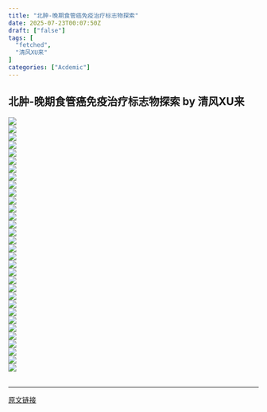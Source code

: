 ```yaml
---
title: "北肿-晚期食管癌免疫治疗标志物探索"
date: 2025-07-23T00:07:50Z
draft: ["false"]
tags: [
  "fetched",
  "清风XU来"
]
categories: ["Acdemic"]
---
```

北肿-晚期食管癌免疫治疗标志物探索 by 清风XU来
------
<div><section nodeleaf=""><img data-imgfileid="100012974" data-s="300,640" data-src="https://mmbiz.qpic.cn/sz_mmbiz_jpg/icsIS2DU1IT6stibmHmz89OS01vQyVnFNgJ4s6DKILaqAWNuCLTAsvVhzOYsIn1d79lnu5ibAqxicKYWuyGZo9arLg/640?wx_fmt=jpeg&amp;from=appmsg" data-type="jpeg" type="block" src="https://mmbiz.qpic.cn/sz_mmbiz_jpg/icsIS2DU1IT6stibmHmz89OS01vQyVnFNgJ4s6DKILaqAWNuCLTAsvVhzOYsIn1d79lnu5ibAqxicKYWuyGZo9arLg/640?wx_fmt=jpeg&amp;from=appmsg"></section><section nodeleaf=""><img data-imgfileid="100012976" data-s="300,640" data-src="https://mmbiz.qpic.cn/sz_mmbiz_jpg/icsIS2DU1IT6stibmHmz89OS01vQyVnFNgK7Jh1IjLrZppzb6543xOeibJMQC2UDL2FAatOJl1dCDQibZmO2g1nexQ/640?wx_fmt=jpeg&amp;from=appmsg" data-type="jpeg" type="block" src="https://mmbiz.qpic.cn/sz_mmbiz_jpg/icsIS2DU1IT6stibmHmz89OS01vQyVnFNgK7Jh1IjLrZppzb6543xOeibJMQC2UDL2FAatOJl1dCDQibZmO2g1nexQ/640?wx_fmt=jpeg&amp;from=appmsg"></section><section nodeleaf=""><img data-imgfileid="100012975" data-s="300,640" data-src="https://mmbiz.qpic.cn/sz_mmbiz_jpg/icsIS2DU1IT6stibmHmz89OS01vQyVnFNgGo68gSvyiaXumnCE9m8T2oHbvibib6ibPMoiaDfT7eVAianrVRicicYNdTxnVw/640?wx_fmt=jpeg&amp;from=appmsg" data-type="jpeg" type="block" src="https://mmbiz.qpic.cn/sz_mmbiz_jpg/icsIS2DU1IT6stibmHmz89OS01vQyVnFNgGo68gSvyiaXumnCE9m8T2oHbvibib6ibPMoiaDfT7eVAianrVRicicYNdTxnVw/640?wx_fmt=jpeg&amp;from=appmsg"></section><section nodeleaf=""><img data-imgfileid="100012977" data-s="300,640" data-src="https://mmbiz.qpic.cn/sz_mmbiz_jpg/icsIS2DU1IT6stibmHmz89OS01vQyVnFNg6icgYQSDC88TFSWjEnlIV4iajwS0Dlmc0WImSYNpvGqGgzVNnBHZK4ow/640?wx_fmt=jpeg&amp;from=appmsg" data-type="jpeg" type="block" src="https://mmbiz.qpic.cn/sz_mmbiz_jpg/icsIS2DU1IT6stibmHmz89OS01vQyVnFNg6icgYQSDC88TFSWjEnlIV4iajwS0Dlmc0WImSYNpvGqGgzVNnBHZK4ow/640?wx_fmt=jpeg&amp;from=appmsg"></section><section nodeleaf=""><img data-imgfileid="100012978" data-s="300,640" data-src="https://mmbiz.qpic.cn/sz_mmbiz_jpg/icsIS2DU1IT6stibmHmz89OS01vQyVnFNghRy730MdNceCiaHWbGuK3logeiaCEPxQxLWtM2wJGEogiaw8GXEJbTS3w/640?wx_fmt=jpeg&amp;from=appmsg" data-type="jpeg" type="block" src="https://mmbiz.qpic.cn/sz_mmbiz_jpg/icsIS2DU1IT6stibmHmz89OS01vQyVnFNghRy730MdNceCiaHWbGuK3logeiaCEPxQxLWtM2wJGEogiaw8GXEJbTS3w/640?wx_fmt=jpeg&amp;from=appmsg"></section><section nodeleaf=""><img data-imgfileid="100012979" data-s="300,640" data-src="https://mmbiz.qpic.cn/sz_mmbiz_jpg/icsIS2DU1IT6stibmHmz89OS01vQyVnFNgTORGFvibp3HabvH3rXmq7Rsmkn1RukFkAvqB2JhFFLdoyUJz383iauJQ/640?wx_fmt=jpeg&amp;from=appmsg" data-type="jpeg" type="block" src="https://mmbiz.qpic.cn/sz_mmbiz_jpg/icsIS2DU1IT6stibmHmz89OS01vQyVnFNgTORGFvibp3HabvH3rXmq7Rsmkn1RukFkAvqB2JhFFLdoyUJz383iauJQ/640?wx_fmt=jpeg&amp;from=appmsg"></section><section nodeleaf=""><img data-imgfileid="100012980" data-s="300,640" data-src="https://mmbiz.qpic.cn/sz_mmbiz_jpg/icsIS2DU1IT6stibmHmz89OS01vQyVnFNgnSyC2HK85iam7ZXCygwzPt5Hic8XWf1ia1c3giag1IpZicLDLjLZPo4iawuA/640?wx_fmt=jpeg&amp;from=appmsg" data-type="jpeg" type="block" src="https://mmbiz.qpic.cn/sz_mmbiz_jpg/icsIS2DU1IT6stibmHmz89OS01vQyVnFNgnSyC2HK85iam7ZXCygwzPt5Hic8XWf1ia1c3giag1IpZicLDLjLZPo4iawuA/640?wx_fmt=jpeg&amp;from=appmsg"></section><section nodeleaf=""><img data-imgfileid="100012981" data-s="300,640" data-src="https://mmbiz.qpic.cn/sz_mmbiz_jpg/icsIS2DU1IT6stibmHmz89OS01vQyVnFNgptQwayVtcmWMj1S5iadaKOiaBNHWYNTfFlIy4fmC3hXWuxDBm0N9JLuA/640?wx_fmt=jpeg&amp;from=appmsg" data-type="jpeg" type="block" src="https://mmbiz.qpic.cn/sz_mmbiz_jpg/icsIS2DU1IT6stibmHmz89OS01vQyVnFNgptQwayVtcmWMj1S5iadaKOiaBNHWYNTfFlIy4fmC3hXWuxDBm0N9JLuA/640?wx_fmt=jpeg&amp;from=appmsg"></section><section nodeleaf=""><img data-imgfileid="100012984" data-s="300,640" data-src="https://mmbiz.qpic.cn/sz_mmbiz_jpg/icsIS2DU1IT6stibmHmz89OS01vQyVnFNgw0tKTNe4qo2aUxszuFRku4ND6K59lOd7S4BmLlBIibfrktETSzbNkUg/640?wx_fmt=jpeg&amp;from=appmsg" data-type="jpeg" type="block" src="https://mmbiz.qpic.cn/sz_mmbiz_jpg/icsIS2DU1IT6stibmHmz89OS01vQyVnFNgw0tKTNe4qo2aUxszuFRku4ND6K59lOd7S4BmLlBIibfrktETSzbNkUg/640?wx_fmt=jpeg&amp;from=appmsg"></section><section nodeleaf=""><img data-imgfileid="100012983" data-s="300,640" data-src="https://mmbiz.qpic.cn/sz_mmbiz_jpg/icsIS2DU1IT6stibmHmz89OS01vQyVnFNgps6GkYw6iaib2HNuzpVG34Nic3FXOpNMnyEkIxsrkuYzQvnWZeDqfIbXQ/640?wx_fmt=jpeg&amp;from=appmsg" data-type="jpeg" type="block" src="https://mmbiz.qpic.cn/sz_mmbiz_jpg/icsIS2DU1IT6stibmHmz89OS01vQyVnFNgps6GkYw6iaib2HNuzpVG34Nic3FXOpNMnyEkIxsrkuYzQvnWZeDqfIbXQ/640?wx_fmt=jpeg&amp;from=appmsg"></section><section nodeleaf=""><img data-imgfileid="100012982" data-s="300,640" data-src="https://mmbiz.qpic.cn/sz_mmbiz_jpg/icsIS2DU1IT6stibmHmz89OS01vQyVnFNgFTE2CLaT8Q26A5CKpoiaSY2CFicLyestfxqvaqO2huVYy5icVRPa1uNKw/640?wx_fmt=jpeg&amp;from=appmsg" data-type="jpeg" type="block" src="https://mmbiz.qpic.cn/sz_mmbiz_jpg/icsIS2DU1IT6stibmHmz89OS01vQyVnFNgFTE2CLaT8Q26A5CKpoiaSY2CFicLyestfxqvaqO2huVYy5icVRPa1uNKw/640?wx_fmt=jpeg&amp;from=appmsg"></section><section nodeleaf=""><img data-imgfileid="100012986" data-s="300,640" data-src="https://mmbiz.qpic.cn/sz_mmbiz_jpg/icsIS2DU1IT6stibmHmz89OS01vQyVnFNgbm63aeIJkJkGrzpkaKEp6tpY1W8peiaOu9ibVMkibEnBgy4mqTwLwicpcg/640?wx_fmt=jpeg&amp;from=appmsg" data-type="jpeg" type="block" src="https://mmbiz.qpic.cn/sz_mmbiz_jpg/icsIS2DU1IT6stibmHmz89OS01vQyVnFNgbm63aeIJkJkGrzpkaKEp6tpY1W8peiaOu9ibVMkibEnBgy4mqTwLwicpcg/640?wx_fmt=jpeg&amp;from=appmsg"></section><section nodeleaf=""><img data-imgfileid="100012987" data-s="300,640" data-src="https://mmbiz.qpic.cn/sz_mmbiz_jpg/icsIS2DU1IT6stibmHmz89OS01vQyVnFNgvsxPdKdPTdXqn518Cm3icB2RdeYVoLblzdPJibB8NbGU6IBGZRTLI4BQ/640?wx_fmt=jpeg&amp;from=appmsg" data-type="jpeg" type="block" src="https://mmbiz.qpic.cn/sz_mmbiz_jpg/icsIS2DU1IT6stibmHmz89OS01vQyVnFNgvsxPdKdPTdXqn518Cm3icB2RdeYVoLblzdPJibB8NbGU6IBGZRTLI4BQ/640?wx_fmt=jpeg&amp;from=appmsg"></section><section nodeleaf=""><img data-imgfileid="100012985" data-s="300,640" data-src="https://mmbiz.qpic.cn/sz_mmbiz_jpg/icsIS2DU1IT6stibmHmz89OS01vQyVnFNgHfpZKxPoh0pFRWkEWcKFDq6ibu3ibYZljQQicGtSgJzkCicvTFrWnJ5cLw/640?wx_fmt=jpeg&amp;from=appmsg" data-type="jpeg" type="block" src="https://mmbiz.qpic.cn/sz_mmbiz_jpg/icsIS2DU1IT6stibmHmz89OS01vQyVnFNgHfpZKxPoh0pFRWkEWcKFDq6ibu3ibYZljQQicGtSgJzkCicvTFrWnJ5cLw/640?wx_fmt=jpeg&amp;from=appmsg"></section><section nodeleaf=""><img data-imgfileid="100012988" data-s="300,640" data-src="https://mmbiz.qpic.cn/sz_mmbiz_jpg/icsIS2DU1IT6stibmHmz89OS01vQyVnFNgr7ibQQ7N8Nl4G9FjGQt39LA8aHhvbpOZF6rNgG5juJE4aGfdHdERdzg/640?wx_fmt=jpeg&amp;from=appmsg" data-type="jpeg" type="block" src="https://mmbiz.qpic.cn/sz_mmbiz_jpg/icsIS2DU1IT6stibmHmz89OS01vQyVnFNgr7ibQQ7N8Nl4G9FjGQt39LA8aHhvbpOZF6rNgG5juJE4aGfdHdERdzg/640?wx_fmt=jpeg&amp;from=appmsg"></section><section nodeleaf=""><img data-imgfileid="100012989" data-s="300,640" data-src="https://mmbiz.qpic.cn/sz_mmbiz_jpg/icsIS2DU1IT6stibmHmz89OS01vQyVnFNg3WComo96t4V9ZTibAetlBJEKH7bh4ib5EFqET0CO1Rt31oC7yOr6gAjA/640?wx_fmt=jpeg&amp;from=appmsg" data-type="jpeg" type="block" src="https://mmbiz.qpic.cn/sz_mmbiz_jpg/icsIS2DU1IT6stibmHmz89OS01vQyVnFNg3WComo96t4V9ZTibAetlBJEKH7bh4ib5EFqET0CO1Rt31oC7yOr6gAjA/640?wx_fmt=jpeg&amp;from=appmsg"></section><section nodeleaf=""><img data-imgfileid="100012990" data-s="300,640" data-src="https://mmbiz.qpic.cn/sz_mmbiz_jpg/icsIS2DU1IT6stibmHmz89OS01vQyVnFNgvsegU9CHhkPsUQjZ1pN0Qk7GhU82wudb4Jvw90AYexG1c38G3qXgAA/640?wx_fmt=jpeg&amp;from=appmsg" data-type="jpeg" type="block" src="https://mmbiz.qpic.cn/sz_mmbiz_jpg/icsIS2DU1IT6stibmHmz89OS01vQyVnFNgvsegU9CHhkPsUQjZ1pN0Qk7GhU82wudb4Jvw90AYexG1c38G3qXgAA/640?wx_fmt=jpeg&amp;from=appmsg"></section><section nodeleaf=""><img data-imgfileid="100012991" data-s="300,640" data-src="https://mmbiz.qpic.cn/sz_mmbiz_jpg/icsIS2DU1IT6stibmHmz89OS01vQyVnFNgUib3BMa80l9PQefoA2BfayDV57O8FN8ia0faPBfPicKkXUWbe9gd1jTXA/640?wx_fmt=jpeg&amp;from=appmsg" data-type="jpeg" type="block" src="https://mmbiz.qpic.cn/sz_mmbiz_jpg/icsIS2DU1IT6stibmHmz89OS01vQyVnFNgUib3BMa80l9PQefoA2BfayDV57O8FN8ia0faPBfPicKkXUWbe9gd1jTXA/640?wx_fmt=jpeg&amp;from=appmsg"></section><section nodeleaf=""><img data-imgfileid="100012960" data-s="300,640" data-src="https://mmbiz.qpic.cn/sz_mmbiz_jpg/icsIS2DU1IT6stibmHmz89OS01vQyVnFNgvZBw5ulehoRS0oflEPdibrx0yRPaIGNdZVZKW3RmRTkf3Okh8LpWgLA/640?wx_fmt=jpeg&amp;from=appmsg" data-type="jpeg" type="block" src="https://mmbiz.qpic.cn/sz_mmbiz_jpg/icsIS2DU1IT6stibmHmz89OS01vQyVnFNgvZBw5ulehoRS0oflEPdibrx0yRPaIGNdZVZKW3RmRTkf3Okh8LpWgLA/640?wx_fmt=jpeg&amp;from=appmsg"></section><section nodeleaf=""><img data-imgfileid="100012961" data-s="300,640" data-src="https://mmbiz.qpic.cn/sz_mmbiz_jpg/icsIS2DU1IT6stibmHmz89OS01vQyVnFNg3Lyyqb1TlzCUZISUkgpeKDEDg6WhPyUEeribicvtWx99o57wKTaqdKiag/640?wx_fmt=jpeg&amp;from=appmsg" data-type="jpeg" type="block" src="https://mmbiz.qpic.cn/sz_mmbiz_jpg/icsIS2DU1IT6stibmHmz89OS01vQyVnFNg3Lyyqb1TlzCUZISUkgpeKDEDg6WhPyUEeribicvtWx99o57wKTaqdKiag/640?wx_fmt=jpeg&amp;from=appmsg"></section><section nodeleaf=""><img data-imgfileid="100012962" data-s="300,640" data-src="https://mmbiz.qpic.cn/sz_mmbiz_jpg/icsIS2DU1IT6stibmHmz89OS01vQyVnFNg8hAnRNUjk2ZR2qBNqIry0umsiaiaYhmyZ6N4yRYnCq5D5rw65v98FTRw/640?wx_fmt=jpeg&amp;from=appmsg" data-type="jpeg" type="block" src="https://mmbiz.qpic.cn/sz_mmbiz_jpg/icsIS2DU1IT6stibmHmz89OS01vQyVnFNg8hAnRNUjk2ZR2qBNqIry0umsiaiaYhmyZ6N4yRYnCq5D5rw65v98FTRw/640?wx_fmt=jpeg&amp;from=appmsg"></section><section nodeleaf=""><img data-imgfileid="100012963" data-s="300,640" data-src="https://mmbiz.qpic.cn/sz_mmbiz_jpg/icsIS2DU1IT6stibmHmz89OS01vQyVnFNg5padLzyclYOeNoJ7n1ccJ7t23zjfg9IbvF4IzhbXibtZFnicEnAYcaPQ/640?wx_fmt=jpeg&amp;from=appmsg" data-type="jpeg" type="block" src="https://mmbiz.qpic.cn/sz_mmbiz_jpg/icsIS2DU1IT6stibmHmz89OS01vQyVnFNg5padLzyclYOeNoJ7n1ccJ7t23zjfg9IbvF4IzhbXibtZFnicEnAYcaPQ/640?wx_fmt=jpeg&amp;from=appmsg"></section><section nodeleaf=""><img data-imgfileid="100012965" data-s="300,640" data-src="https://mmbiz.qpic.cn/sz_mmbiz_jpg/icsIS2DU1IT6stibmHmz89OS01vQyVnFNgI3K4xQPDjeHicasUsLOQDtaAIJ19rAx06qGegOdevXBQymSxuicELicyw/640?wx_fmt=jpeg&amp;from=appmsg" data-type="jpeg" type="block" src="https://mmbiz.qpic.cn/sz_mmbiz_jpg/icsIS2DU1IT6stibmHmz89OS01vQyVnFNgI3K4xQPDjeHicasUsLOQDtaAIJ19rAx06qGegOdevXBQymSxuicELicyw/640?wx_fmt=jpeg&amp;from=appmsg"></section><section nodeleaf=""><img data-imgfileid="100012964" data-s="300,640" data-src="https://mmbiz.qpic.cn/sz_mmbiz_jpg/icsIS2DU1IT6stibmHmz89OS01vQyVnFNg1BJQsk29th7Lm5M1bqcsKiafAYbx0uzccl1SxmIlL9El5R68zGxCQ7w/640?wx_fmt=jpeg&amp;from=appmsg" data-type="jpeg" type="block" src="https://mmbiz.qpic.cn/sz_mmbiz_jpg/icsIS2DU1IT6stibmHmz89OS01vQyVnFNg1BJQsk29th7Lm5M1bqcsKiafAYbx0uzccl1SxmIlL9El5R68zGxCQ7w/640?wx_fmt=jpeg&amp;from=appmsg"></section><section nodeleaf=""><img data-imgfileid="100012966" data-s="300,640" data-src="https://mmbiz.qpic.cn/sz_mmbiz_jpg/icsIS2DU1IT6stibmHmz89OS01vQyVnFNgn2DFKXOp9JomsHNWU3XtNsQUiaLnHQj0Zaib44ic5jUAMazvD2t3d8SWw/640?wx_fmt=jpeg&amp;from=appmsg" data-type="jpeg" type="block" src="https://mmbiz.qpic.cn/sz_mmbiz_jpg/icsIS2DU1IT6stibmHmz89OS01vQyVnFNgn2DFKXOp9JomsHNWU3XtNsQUiaLnHQj0Zaib44ic5jUAMazvD2t3d8SWw/640?wx_fmt=jpeg&amp;from=appmsg"></section><section nodeleaf=""><img data-imgfileid="100012967" data-s="300,640" data-src="https://mmbiz.qpic.cn/sz_mmbiz_jpg/icsIS2DU1IT6stibmHmz89OS01vQyVnFNgUiaib3GfmicibpbchicEzqtBtYNTG09tpzx44EvWVdNANyUUTlRYEfeqEPA/640?wx_fmt=jpeg&amp;from=appmsg" data-type="jpeg" type="block" src="https://mmbiz.qpic.cn/sz_mmbiz_jpg/icsIS2DU1IT6stibmHmz89OS01vQyVnFNgUiaib3GfmicibpbchicEzqtBtYNTG09tpzx44EvWVdNANyUUTlRYEfeqEPA/640?wx_fmt=jpeg&amp;from=appmsg"></section><section nodeleaf=""><img data-imgfileid="100012968" data-s="300,640" data-src="https://mmbiz.qpic.cn/sz_mmbiz_jpg/icsIS2DU1IT6stibmHmz89OS01vQyVnFNgHQoDQhfoyMYj32GEjGVUMLiaZnFbGPwFJAKzh5ib45Db5Uq5zGAyEGDw/640?wx_fmt=jpeg&amp;from=appmsg" data-type="jpeg" type="block" src="https://mmbiz.qpic.cn/sz_mmbiz_jpg/icsIS2DU1IT6stibmHmz89OS01vQyVnFNgHQoDQhfoyMYj32GEjGVUMLiaZnFbGPwFJAKzh5ib45Db5Uq5zGAyEGDw/640?wx_fmt=jpeg&amp;from=appmsg"></section><section nodeleaf=""><img data-imgfileid="100012970" data-s="300,640" data-src="https://mmbiz.qpic.cn/sz_mmbiz_jpg/icsIS2DU1IT6stibmHmz89OS01vQyVnFNgO8wS37gVTUV6ZeHy6iaC7XUhicXSs5SZ0l1oT6CaicSL6cXHNukM4jficg/640?wx_fmt=jpeg&amp;from=appmsg" data-type="jpeg" type="block" src="https://mmbiz.qpic.cn/sz_mmbiz_jpg/icsIS2DU1IT6stibmHmz89OS01vQyVnFNgO8wS37gVTUV6ZeHy6iaC7XUhicXSs5SZ0l1oT6CaicSL6cXHNukM4jficg/640?wx_fmt=jpeg&amp;from=appmsg"></section><section nodeleaf=""><img data-imgfileid="100012969" data-s="300,640" data-src="https://mmbiz.qpic.cn/sz_mmbiz_jpg/icsIS2DU1IT6stibmHmz89OS01vQyVnFNgaAEvKibAeYaX1e6dhrL5d1ibiczWMA6BUIb4Kt0wGvWbcKM1Jcr1SVx5w/640?wx_fmt=jpeg&amp;from=appmsg" data-type="jpeg" type="block" src="https://mmbiz.qpic.cn/sz_mmbiz_jpg/icsIS2DU1IT6stibmHmz89OS01vQyVnFNgaAEvKibAeYaX1e6dhrL5d1ibiczWMA6BUIb4Kt0wGvWbcKM1Jcr1SVx5w/640?wx_fmt=jpeg&amp;from=appmsg"></section><section nodeleaf=""><img data-imgfileid="100012971" data-s="300,640" data-src="https://mmbiz.qpic.cn/sz_mmbiz_jpg/icsIS2DU1IT6stibmHmz89OS01vQyVnFNgsliaMFrMCUVcrmdAB2u4fV5gPa7J7eqLW0rtZRiaK0QPu2PwswYiaSA3w/640?wx_fmt=jpeg&amp;from=appmsg" data-type="jpeg" type="block" src="https://mmbiz.qpic.cn/sz_mmbiz_jpg/icsIS2DU1IT6stibmHmz89OS01vQyVnFNgsliaMFrMCUVcrmdAB2u4fV5gPa7J7eqLW0rtZRiaK0QPu2PwswYiaSA3w/640?wx_fmt=jpeg&amp;from=appmsg"></section><section nodeleaf=""><img data-imgfileid="100012972" data-s="300,640" data-src="https://mmbiz.qpic.cn/sz_mmbiz_jpg/icsIS2DU1IT6stibmHmz89OS01vQyVnFNglccfDaHbOYLeicJNxVVSaYY557ProRQMRp97qNSWSYh7whdjia2kZpVQ/640?wx_fmt=jpeg&amp;from=appmsg" data-type="jpeg" type="block" src="https://mmbiz.qpic.cn/sz_mmbiz_jpg/icsIS2DU1IT6stibmHmz89OS01vQyVnFNglccfDaHbOYLeicJNxVVSaYY557ProRQMRp97qNSWSYh7whdjia2kZpVQ/640?wx_fmt=jpeg&amp;from=appmsg"></section><section nodeleaf=""><img data-imgfileid="100012973" data-s="300,640" data-src="https://mmbiz.qpic.cn/sz_mmbiz_jpg/icsIS2DU1IT6stibmHmz89OS01vQyVnFNgOUosLcwfus43yMPg9o4xUtESnyytHdaJe7YTaMibrqQgibTW0zJdOT4A/640?wx_fmt=jpeg&amp;from=appmsg" data-type="jpeg" type="block" src="https://mmbiz.qpic.cn/sz_mmbiz_jpg/icsIS2DU1IT6stibmHmz89OS01vQyVnFNgOUosLcwfus43yMPg9o4xUtESnyytHdaJe7YTaMibrqQgibTW0zJdOT4A/640?wx_fmt=jpeg&amp;from=appmsg"></section><section><span leaf=""><br></span></section><p><mp-style-type data-value="3"></mp-style-type></p></div>  
<hr>
<a href="https://mp.weixin.qq.com/s/tCIm2I6gNRKvV8cSRAvl3Q",target="_blank" rel="noopener noreferrer">原文链接</a>
